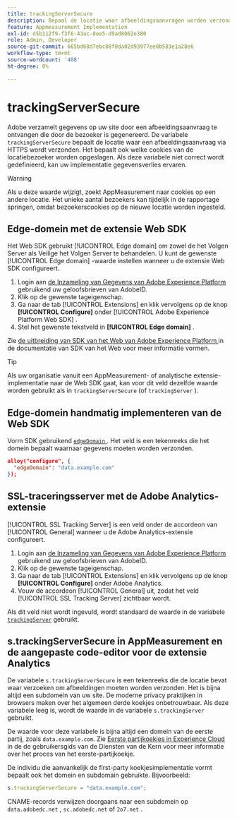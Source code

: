 ```yaml
---
title: trackingServerSecure
description: Bepaal de locatie waar afbeeldingsaanvragen worden verzonden op HTTPS-pagina's.
feature: Appmeasurement Implementation
exl-id: d5b112f9-f3f6-43ac-8ee5-d9ad8062e380
role: Admin, Developer
source-git-commit: 665bd68d7ebc08f0da02d93977ee0b583e1a28e6
workflow-type: tm+mt
source-wordcount: '408'
ht-degree: 0%

---
```


# trackingServerSecure

Adobe verzamelt gegevens op uw site door een afbeeldingsaanvraag te ontvangen die door de bezoeker is gegenereerd. De variabele `trackingServerSecure` bepaalt de locatie waar een afbeeldingsaanvraag via HTTPS wordt verzonden. Het bepaalt ook welke cookies van de locatiebezoeker worden opgeslagen. Als deze variabele niet correct wordt gedefinieerd, kan uw implementatie gegevensverlies ervaren.

>[!WARNING]
>
>Als u deze waarde wijzigt, zoekt AppMeasurement naar cookies op een andere locatie. Het unieke aantal bezoekers kan tijdelijk in de rapportage springen, omdat bezoekerscookies op de nieuwe locatie worden ingesteld.

## Edge-domein met de extensie Web SDK

Het Web SDK gebruikt [!UICONTROL Edge domain] om zowel de het Volgen Server als Veilige het Volgen Server te behandelen. U kunt de gewenste [!UICONTROL Edge domain] -waarde instellen wanneer u de extensie Web SDK configureert.

1. Login aan [ de Inzameling van Gegevens van Adobe Experience Platform ](https://experience.adobe.com/data-collection) gebruikend uw geloofsbrieven van AdobeID.
1. Klik op de gewenste tageigenschap.
1. Ga naar de tab [!UICONTROL Extensions] en klik vervolgens op de knop **[!UICONTROL Configure]** onder [!UICONTROL Adobe Experience Platform Web SDK] .
1. Stel het gewenste tekstveld in **[!UICONTROL Edge domain]** .

Zie [ de uitbreiding van SDK van het Web van Adobe Experience Platform ](https://experienceleague.adobe.com/docs/experience-platform/edge/extension/web-sdk-extension-configuration.html?lang=nl-NL) in de documentatie van SDK van het Web voor meer informatie vormen.

>[!TIP]
>
>Als uw organisatie vanuit een AppMeasurement- of analytische extensie-implementatie naar de Web SDK gaat, kan voor dit veld dezelfde waarde worden gebruikt als in `trackingServerSecure` (of `trackingServer` ).

## Edge-domein handmatig implementeren van de Web SDK

Vorm SDK gebruikend [`edgeDomain` ](https://experienceleague.adobe.com/docs/experience-platform/edge/fundamentals/configuring-the-sdk.html?lang=nl-NL). Het veld is een tekenreeks die het domein bepaalt waarnaar gegevens moeten worden verzonden.

```json
alloy("configure", {
  "edgeDomain": "data.example.com"
});
```

## SSL-traceringsserver met de Adobe Analytics-extensie

[!UICONTROL SSL Tracking Server] is een veld onder de accordeon van [!UICONTROL General] wanneer u de Adobe Analytics-extensie configureert.

1. Login aan [ de Inzameling van Gegevens van Adobe Experience Platform ](https://experience.adobe.com/data-collection) gebruikend uw geloofsbrieven van AdobeID.
2. Klik op de gewenste tageigenschap.
3. Ga naar de tab [!UICONTROL Extensions] en klik vervolgens op de knop **[!UICONTROL Configure]** onder Adobe Analytics.
4. Vouw de accordeon [!UICONTROL General] uit, zodat het veld [!UICONTROL SSL Tracking Server] zichtbaar wordt.

Als dit veld niet wordt ingevuld, wordt standaard de waarde in de variabele [`trackingServer`](trackingserver.md) gebruikt.

## s.trackingServerSecure in AppMeasurement en de aangepaste code-editor voor de extensie Analytics

De variabele `s.trackingServerSecure` is een tekenreeks die de locatie bevat waar verzoeken om afbeeldingen moeten worden verzonden. Het is bijna altijd een subdomein van uw site. De moderne privacy praktijken in browsers maken over het algemeen derde koekjes onbetrouwbaar. Als deze variabele leeg is, wordt de waarde in de variabele `s.trackingServer` gebruikt.

De waarde voor deze variabele is bijna altijd een domein van de eerste partij, zoals `data.example.com`. Zie [ Eerste partijkoekjes in Experience Cloud ](https://experienceleague.adobe.com/docs/core-services/interface/ec-cookies/cookies-first-party.html?lang=nl-NL) in de de gebruikersgids van de Diensten van de Kern voor meer informatie over het proces van het eerste-partijkoekje.

De individu die aanvankelijk de first-party koekjesimplementatie vormt bepaalt ook het domein en subdomain gebruikte. Bijvoorbeeld:

```js
s.trackingServerSecure = "data.example.com";
```

CNAME-records verwijzen doorgaans naar een subdomein op `data.adobedc.net` , `sc.adobedc.net` of `2o7.net` .
